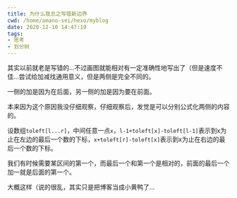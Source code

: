```yaml
---
title: 为什么我总之写错新边界
cwd: /home/amano-sei/hexo/myblog
date: 2020-12-10 14:47:19
tags:
- 思考
- 划分树
---
```


其实以前就老是写错的...不过画图就能相对有一定准确性地写出了（但是速度不佳...尝试给加减找通用意义，但是两侧是完全不同的。

一侧的加是因为在后面，另一侧的加是因为要在前面。

本来因为这个原因我没仔细观察，仔细观察后，发觉是可以分别公式化两侧的内容的。

设数组`toleft[l...r]`，中间任意一点`x`，`l-1+toleft[x]-toleft[l-1]`表示到x为止在左边的最后一个数的下标，`x+toleft[r]-toleft[x]`表示到x为止在右边的最后一个数的下标。

我们有时候需要某区间的第一个，而最后一个和第一个是相对的，前面的最后一个加一就是后面的第一个。

大概这样（说的很乱，其实只是把博客当成小黄鸭了...

